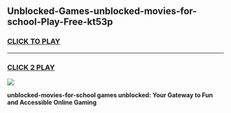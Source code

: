 
## Unblocked-Games-unblocked-movies-for-school-Play-Free-kt53p
<h3>
<a href="https://premium76.site?title=unblocked-movies-for-school&ref=18A1">CLICK TO PLAY</a></h3>
<hr>

<h3>
<a href="https://premium76.site?title=unblocked-movies-for-school&ref=18A1">CLICK 2 PLAY</a>
  
</h3>

<a href="https://premium76.site?title=unblocked-movies-for-school&ref=18A1"><img src="https://clearcache.store/games.png"></a>


**unblocked-movies-for-school games unblocked: Your Gateway to Fun and Accessible Online Gaming**
